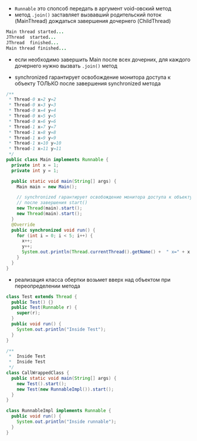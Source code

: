 - `Runnable` это спопсоб передать в аргумент void-овский метод
- метод `.join()` заставляет вызвавший родительский поток (MainThread) дождаться завершения дочернего (ChildThread)
```java
Main thread started...
JThread  started... 
JThread  finished... 
Main thread finished...
```
- если необходимо завершить Main после всех дочерних, для каждого дочернего нужно вызвать `.join()` метод

- synchronized гарантирует освобождение монитора доступа к объекту ТОЛЬКО  после завершения synchronized метода 
```Java
/**
 * Thread-0 x=2 y=2
 * Thread-0 x=3 y=3
 * Thread-0 x=4 y=4
 * Thread-0 x=5 y=5
 * Thread-0 x=6 y=6
 * Thread-1 x=7 y=7
 * Thread-1 x=8 y=8
 * Thread-1 x=9 y=9
 * Thread-1 x=10 y=10
 * Thread-1 x=11 y=11
 */
public class Main implements Runnable {
  private int x = 1;
  private int y = 1;

  public static void main(String[] args) {
    Main main = new Main();

    // synchronized гарантирует освобождение монитора доступа к объекту
    // после завершения start()
    new Thread(main).start();
    new Thread(main).start();
  }
  @Override
  public synchronized void run() {
    for (int i = 0; i < 5; i++) {
      x++;
      y++;
      System.out.println(Thread.currentThread().getName() +  " x=" + x + " y=" + y);
    }
  }
}
```

- реализация класса обертки возьмет вверх над объектом при переопределении метода
```Java
class Test extends Thread {
  public Test() {}
  public Test(Runnable r) {
    super(r);
  }
  public void run() {
    System.out.println("Inside Test");
  }
}

/**
 *  Inside Test
 *  Inside Test
 */
class CallWrappedClass {
  public static void main(String[] args) {
    new Test().start();
    new Test(new RunnableImpl()).start();
  }
}

class RunnableImpl implements Runnable {
  public void run() {
    System.out.println("Inside runnable");
  }
}
```
